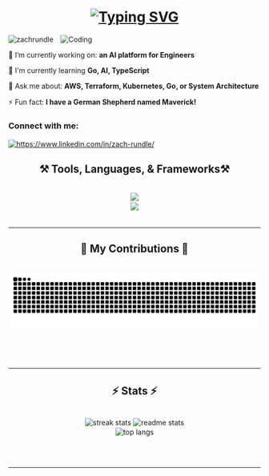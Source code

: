 <h1 align="center">
  <a href="https://git.io/typing-svg"><img src="https://readme-typing-svg.demolab.com?font=Dancing+Script&weight=600&size=40&duration=3000&pause=300&center=true&vCenter=true&width=435&height=70&lines=Hiya!+👋;I'm+Zach+Rundle!;A+Senior+DevOps+Engineer." alt="Typing SVG" /></a>
</h1>

<img align="right" alt="Coding" width="400" src="https://media.baamboozle.com/uploads/images/679697/1651528615_102462_gif-url.gif">


<p align="left"> <img src="https://komarev.com/ghpvc/?username=zachrundle&label=Profile%20views&color=0e75b6&style=flat" alt="zachrundle" /> </p>

🌱 I’m currently working on: **an AI platform for Engineers**

📝 I'm currently learning **Go, AI, TypeScript**

💬 Ask me about: **AWS, Terraform, Kubernetes, Go, or System Architecture**

⚡ Fun fact: **I have a German Shepherd named Maverick!**

<h3 align="left">Connect with me:</h3>
<p align="left">
<a href="https://linkedin.com/in/https://www.linkedin.com/in/zach-rundle/" target="blank"><img align="center" src="https://raw.githubusercontent.com/rahuldkjain/github-profile-readme-generator/master/src/images/icons/Social/linked-in-alt.svg" alt="https://www.linkedin.com/in/zach-rundle/" height="30" width="50" /></a>
</p>

<h2 align="center">⚒️ Tools, Languages, & Frameworks⚒️</h2>
<br/>

<div align="center">
    <img src="https://skillicons.dev/icons?i=aws,kubernetes,terraform,go,python,linux,ansible" />
    <br/>
    <img src="https://skillicons.dev/icons?i=docker,grafana,jenkins,postgres,postman,mongodb,redis" /><br>
</div>

<br/>
<hr/>

<div align="center">
  <h2>🐍 My Contributions 🐍</h2>
  <br>
  <img alt="snake eating my contributions" src="https://raw.githubusercontent.com/zachrundle/zachrundle/output/github-contribution-grid-snake.svg" />
  
  <br/><br/><br/>
</div>

<hr/>

<h2 align="center">⚡ Stats ⚡</h2>
<br>
<div align=center>
  <img width=390 src="https://github-readme-streak-stats-zachrundle.vercel.app/?user=zachrundle&count_private=true&theme=react&border_radius=10" alt="streak stats"/>
  <img width=390 src="https://github-readme-stats-zachrundle.vercel.app/api?username=zachrundle&count_private=true&show_icons=true&theme=react&rank_icon=github&border_radius=10" alt="readme stats" />
  <br/>
  <img width=325 align="center" src="https://github-readme-stats-zachrundle.vercel.app/api/top-langs/?username=zachrundle&hide=HTML&langs_count=8&layout=compact&theme=react&border_radius=10&size_weight=0.5&count_weight=0.5&exclude_repo=github-readme-stats" alt="top langs" />
</div>

<br/><br/>

<hr/>

<br/>
